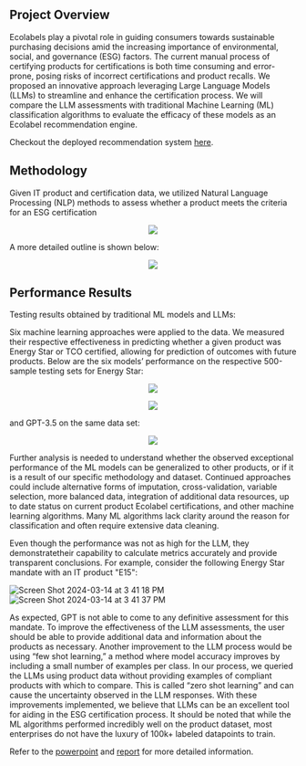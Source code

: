 ## Project Overview 
Ecolabels play a pivotal role in guiding consumers towards sustainable purchasing decisions amid the increasing importance of environmental, social, and governance (ESG) factors. The current manual process of certifying products for certifications is both time consuming and error-prone, posing risks of incorrect certifications and product recalls. We proposed an innovative approach leveraging Large Language Models (LLMs) to streamline and enhance the certification process. We will compare the LLM assessments with traditional Machine Learning (ML) classification algorithms to evaluate the efficacy of these
models as an Ecolabel recommendation engine.

Checkout the deployed recommendation system [here](https://esg-certification-recommender-system.streamlit).

## Methodology 
Given IT product and certification data, we utilized Natural Language Processing (NLP) methods to assess whether a product meets the criteria for an ESG certification

<p align="center">
  <img src=https://github.com/sofialaval/Kaggle_Competition-Prediction_of_Obesity_Risk/assets/159965979/12676a6c-2898-428c-940c-d502ee74d0d7>
</p>


A more detailed outline is shown below:     

<p align="center">
  <img src=https://github.com/sofialaval/Kaggle_Competition-Prediction_of_Obesity_Risk/assets/159965979/77b5ea03-db79-4eec-ab6f-b93777dce48a>
</p>

## Performance Results 
Testing results obtained by traditional ML models and LLMs: 

Six machine learning approaches were applied to the data. We measured their respective effectiveness in predicting whether a given product was Energy Star or TCO certified, allowing for prediction of outcomes with future products. Below are the six models’ performance on the respective 500-sample testing sets for Energy Star: 

<p align="center">
  <img src=https://github.com/sofialaval/Recommendation-System/assets/159965979/e7a90ccb-3020-4d90-8feb-db2d166208f8>
</p>

<p align="center">
  <img src=https://github.com/sofialaval/Recommendation-System/assets/159965979/aa8bac18-1925-4641-89d3-f94b62276a82>
</p>

and GPT-3.5 on the same data set: 

<p align="center">
  <img src=https://github.com/sofialaval/Recommendation-System/assets/159965979/03f8e73a-cafc-4551-904b-1eded76434ec>
</p>



Further analysis is needed to understand whether the observed exceptional performance of the ML models can be generalized to other products, or if it is a result of our specific methodology and dataset. Continued approaches could include alternative forms of imputation, cross-validation, variable selection, more balanced data, integration of additional data resources, up to date status on current product Ecolabel certifications, and other machine learning algorithms. Many ML algorithms lack clarity around the reason for classification and often require extensive data cleaning. 

Even though the performance was not as high for the LLM, they demonstratetheir capability to calculate metrics accurately and provide transparent conclusions. For example, consider the following Energy Star mandate with an IT product "E15": 

![Screen Shot 2024-03-14 at 3 41 18 PM](https://github.com/sofialaval/Recommendation-System/assets/159965979/fc26ba42-fda1-41f5-8cde-b616316e35f3)
![Screen Shot 2024-03-14 at 3 41 37 PM](https://github.com/sofialaval/Recommendation-System/assets/159965979/3b629e06-2747-4682-a5cc-de27ae1c58b8)

As expected, GPT is not able to come to any definitive assessment for this mandate. To improve the effectiveness of the LLM assessments, the user should be able to provide additional data and information about the products as necessary. Another improvement to the LLM process would be using “few shot learning,” a method where model accuracy improves by including a small number of examples per class. In our process, we queried the LLMs using product data without providing examples of compliant products with which to compare. This is called “zero shot learning” and can cause the uncertainty observed in the LLM responses. With these improvements implemented, we believe that LLMs can be an excellent tool for aiding in the ESG
certification process. It should be noted that while the ML algorithms performed incredibly well on the product dataset, most enterprises do not have the luxury of 100k+ labeled datapoints to train.


Refer to the [powerpoint](https://github.com/sofialaval/Recommendation-System/blob/main/Presentation_ESG_Recommendation_Engine_OMSA_Team2.pdf) and [report](https://github.com/sofialaval/Recommendation-System/blob/main/Report_ESG_Recommendation_Engine_OMSA_Team2.pdf) for more detailed information. 

